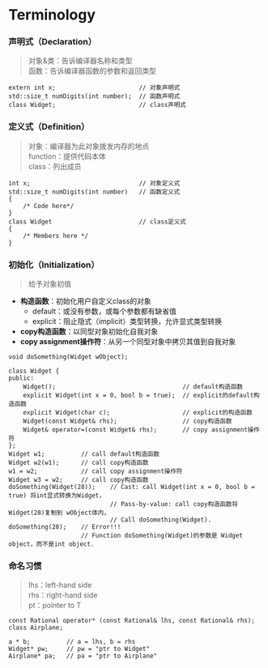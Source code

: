 # Terminology
### 声明式（Declaration）
> 对象&类：告诉编译器名称和类型\
> 函数：告诉编译器函数的参数和返回类型

```
extern int x;                       // 对象声明式
std::size_t numDigits(int number);  // 函数声明式
class Widget;                       // class声明式
```

### 定义式（Definition）
> 对象：编译器为此对象拨发内存的地点\
> function：提供代码本体\
> class：列出成员

```
int x;                              // 对象定义式
std::size_t numDigits(int number)   // 函数定义式
{
    /* Code here*/
}
class Widget                        // class定义式
{
    /* Members here */
}
```

### 初始化（Initialization）
> 给予对象初值
- **构造函数**：初始化用户自定义class的对象
    - default：或没有参数，或每个参数都有缺省值
    - explicit：阻止隐式（implicit）类型转换，允许显式类型转换
- **copy构造函数**：以同型对象初始化自我对象
- **copy assignment操作符**：从另一个同型对象中拷贝其值到自我对象

```
void doSomething(Widget wObject);

class Widget {
public:
    Widget();                                   // default构造函数
    explicit Widget(int x = 0, bool b = true);  // explicit的default构造函数
    explicit Widget(char c);                    // explicit的构造函数
    Widget(const Widget& rhs);                  // copy构造函数
    Widget& operator=(const Widget& rhs);       // copy assignment操作符
};
Widget w1;          // call default构造函数
Widget w2(w1);      // call copy构造函数
w1 = w2;            // call copy assignment操作符
Widget w3 = w2;     // call copy构造函数
doSomething(Widget(28));    // Cast: call Widget(int x = 0, bool b = true) 将int显式转换为Widget，
                            // Pass-by-value: call copy构造函数将 Widget(28)复制到 wObject体内，
                            // Call doSomething(Widget).
doSomething(28);    // Error!!!
                    // Function doSomething(Widget)的参数是 Widget object，而不是int object.
```

### 命名习惯
> lhs：left-hand side\
> rhs：right-hand side\
> pt：pointer to T

```
const Rational operator* (const Rational& lhs, const Rational& rhs);
class Airplane;

a * b;          // a = lhs, b = rhs
Widget* pw;     // pw = "ptr to Widget"
Airplane* pa;   // pa = "ptr to Airplane"
```
